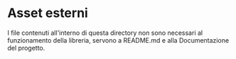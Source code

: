 # Asset esterni

I file contenuti all'interno di questa directory non sono necessari al funzionamento della libreria,
servono a README.md e alla Documentazione del progetto.
